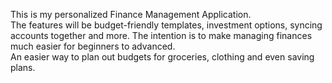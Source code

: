 This is my personalized Finance Management Application.  
The features will be budget-friendly templates, investment options, syncing accounts together and more.
The intention is to make managing finances much easier for beginners to advanced.  
An easier way to plan out budgets for groceries, clothing and even saving plans. 
